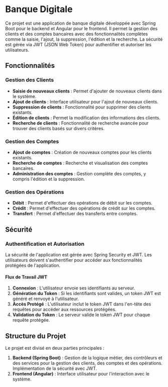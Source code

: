 # Banque Digitale

Ce projet est une application de banque digitale développée avec Spring Boot pour le backend et Angular pour le frontend. Il permet la gestion des clients et des comptes bancaires avec des fonctionnalités complètes comme la saisie, l'ajout, la suppression, l'édition et la recherche. La sécurité est gérée via JWT (JSON Web Token) pour authentifier et autoriser les utilisateurs.

## Fonctionnalités

### Gestion des Clients
- **Saisie de nouveaux clients** : Permet d'ajouter de nouveaux clients dans le système.
- **Ajout de clients** : Interface utilisateur pour l'ajout de nouveaux clients.
- **Suppression de clients** : Fonctionnalité pour supprimer des clients existants.
- **Édition de clients** : Permet la modification des informations des clients.
- **Recherche de clients** : Fonctionnalité de recherche avancée pour trouver des clients basés sur divers critères.

### Gestion des Comptes
- **Ajout de comptes** : Création de nouveaux comptes pour les clients existants.
- **Recherche de comptes** : Recherche et visualisation des comptes bancaires.
- **Administration des comptes** : Gestion complète des comptes, y compris l'édition et la suppression.

### Gestion des Opérations
- **Débit** : Permet d'effectuer des opérations de débit sur les comptes.
- **Crédit** : Permet d'effectuer des opérations de crédit sur les comptes.
- **Transfert** : Permet d'effectuer des transferts entre comptes.

## Sécurité

### Authentification et Autorisation
La sécurité de l'application est gérée avec Spring Security et JWT. Les utilisateurs doivent s'authentifier pour accéder aux fonctionnalités protégées de l'application.

#### Flux de Travail JWT
1. **Connexion** : L'utilisateur envoie ses identifiants au serveur.
2. **Génération du Token** : Si les identifiants sont valides, un token JWT est généré et renvoyé à l'utilisateur.
3. **Accès Protégé** : L'utilisateur inclut le token JWT dans l'en-tête des requêtes pour accéder aux ressources protégées.
4. **Validation du Token** : Le serveur valide le token JWT pour chaque requête protégée.

## Structure du Projet

Le projet est divisé en deux parties principales :

1. **Backend (Spring Boot)** : Gestion de la logique métier, des contrôleurs et des services pour la gestion des clients, des comptes et des opérations. Implémentation de la sécurité avec JWT.
2. **Frontend (Angular)** : Interface utilisateur pour l'interaction avec le système.
